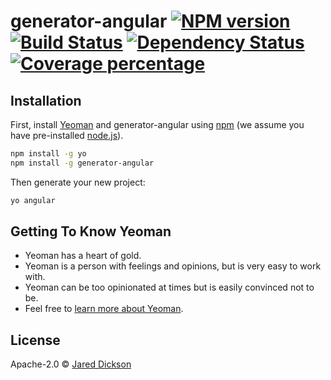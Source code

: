 # generator-angular [![NPM version][npm-image]][npm-url] [![Build Status][travis-image]][travis-url] [![Dependency Status][daviddm-image]][daviddm-url] [![Coverage percentage][coveralls-image]][coveralls-url]
> 

## Installation

First, install [Yeoman](http://yeoman.io) and generator-angular using [npm](https://www.npmjs.com/) (we assume you have pre-installed [node.js](https://nodejs.org/)).

```bash
npm install -g yo
npm install -g generator-angular
```

Then generate your new project:

```bash
yo angular
```

## Getting To Know Yeoman

 * Yeoman has a heart of gold.
 * Yeoman is a person with feelings and opinions, but is very easy to work with.
 * Yeoman can be too opinionated at times but is easily convinced not to be.
 * Feel free to [learn more about Yeoman](http://yeoman.io/).

## License

Apache-2.0 © [Jared Dickson](https://www.jareddickson.com)


[npm-image]: https://badge.fury.io/js/@kraihn/generator-angular.svg
[npm-url]: https://npmjs.org/package/@kraihn/generator-angular
[travis-image]: https://travis-ci.org/kraihn/generator-angular.svg?branch=master
[travis-url]: https://travis-ci.org/kraihn/generator-angular
[daviddm-image]: https://david-dm.org/kraihn/generator-angular.svg?theme=shields.io
[daviddm-url]: https://david-dm.org/kraihn/generator-angular
[coveralls-image]: https://coveralls.io/repos/kraihn/generator-angular/badge.svg
[coveralls-url]: https://coveralls.io/r/kraihn/generator-angular

